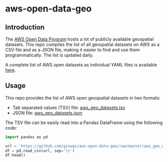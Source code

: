 # aws-open-data-geo

## Introduction

The [AWS Open Data Program](https://registry.opendata.aws/) hosts a lot of publicly available geospatial datasets. This repo compiles the list of all geospatial datasets on AWS as a CSV file and as a JSON file, making it easier to find and use them programmatically. The list is updated daily.

A complete list of AWS open datasets as individual YAML files is available [here](https://github.com/awslabs/open-data-registry).

## Usage

This repo provides the list of AWS open geospatial datasets in two formats:

- Tab separated values (TSV) file: [aws_geo_datasets.tsv](https://github.com/giswqs/aws-open-data-geo/blob/master/aws_geo_datasets.tsv)
- JSON file: [aws_geo_datasets.json](https://github.com/giswqs/aws-open-data-geo/blob/master/aws_geo_datasets.json)

The TSV file can be easily read into a Pandas DataFrame using the following code:

```python
import pandas as pd

url = 'https://github.com/giswqs/aws-open-data-geo/raw/master/aws_geo_datasets.tsv'
df = pd.read_csv(url, sep='\t')
df.head()
```
